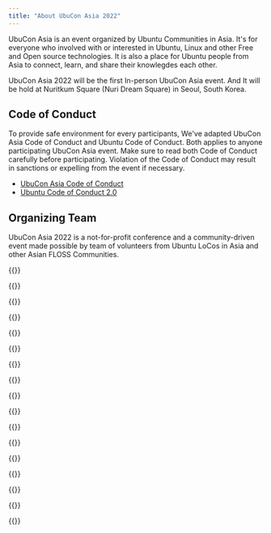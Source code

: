 ```yaml
---
title: "About UbuCon Asia 2022"
---
```


UbuCon Asia is an event organized by Ubuntu Communities in Asia. 
It's for everyone who involved with or interested in Ubuntu, Linux and other Free and Open source technologies.
It is also a place for Ubuntu people from Asia to connect, learn, and share their knowlegdes each other.

UbuCon Asia 2022 will be the first In-person UbuCon Asia event. And It will be hold at Nuritkum Square (Nuri Dream Square) in Seoul, South Korea.

## Code of Conduct
To provide safe environment for every participants, We've adapted UbuCon Asia Code of Conduct and Ubuntu Code of Conduct.
Both applies to anyone participating UbuCon Asia event. Make sure to read both Code of Conduct carefully before participating.
Violation of the Code of Conduct may result in sanctions or expelling from the event if necessary.
- [UbuCon Asia Code of Conduct](https://github.com/ubucon-asia/CodeOfConduct/blob/main/UbuconAsiaCodeOfConduct.md)
- [Ubuntu Code of Conduct 2.0](https://ubuntu.com/community/code-of-conduct)

## Organizing Team
UbuCon Asia 2022 is a not-for-profit conference and a community-driven event made possible by team of volunteers from Ubuntu LoCos in Asia and other Asian FLOSS Communities. 


{{<profile
    profile="https://avatars.githubusercontent.com/u/1916739?v=4"
    heading="Youngbin Han" bold="Ubuntu Korea Community"
    desc="Local/Global team | General, Contents, Web and Video, Sponsorship and Finances, Travel support" >}}

{{<profile
    profile="https://avatars.githubusercontent.com/u/9061758?v=4"
    heading="Gyuseok Jung" bold="Ubuntu Korea Community"
    desc="Local team | General, Web and Video" >}}

{{<profile
    profile="https://avatars.githubusercontent.com/u/22819926?v=4"
    heading="Junhyeon Bae" bold="Ubuntu Korea Community"
    desc="Local team | Sponsorship and Finances" >}}

{{<profile
    profile="https://avatars.githubusercontent.com/u/553900?v=4"
    heading="Sangkon Han" bold="Ubuntu Korea Community"
    desc="Local team | Contents" >}}

{{<profile
    profile="giyeon_bang.jpg"
    heading="Giyeon Bang" bold="C++ Korea"
    desc="Local/Global team | General" >}}

{{<profile
    profile="https://avatars.githubusercontent.com/u/47443508?v=4"
    heading="Joowon Jung" bold="Ubuntu Korea Community"
    desc="Local team | Web and video" >}}

{{<profile
    profile="https://avatars.githubusercontent.com/u/52643858?v=4"
    heading="Minseong Cho" bold=""
    desc="Local team | Contents, Marketing" >}}

{{<profile
    profile="https://avatars.githubusercontent.com/u/3622008?v=4"
    heading="Jongmin Kim" bold=""
    desc="Local/Global team | Sponsorship and Finances, Travel support, Marketing" >}}

{{<profile
    profile="https://avatars.githubusercontent.com/u/73894397?v=4"
    heading="Vincent Wong" bold=""
    desc="Global team" >}}

{{<profile
    profile="https://avatars.githubusercontent.com/u/1658742?v=4"
    heading="Hong Phuc Dang" bold="FOSSASIA"
    desc="Global team" >}}

{{<profile
    profile="/images/ubuCon_logo_or_square.png"
    heading="Burgess Chang" bold="Ubuntu Kylin"
    desc="Global team" >}}

{{<profile
    profile="/images/ubuCon_logo_or_square.png"
    heading="Ravi Bhattarai" bold="FOSS Nepal"
    desc="Global team" >}}

{{<profile
    profile="https://avatars.githubusercontent.com/u/405473?v=4"
    heading="Khairul Aizat Kamarudzzaman" bold="Ubuntu Malaysia"
    desc="Global team" >}}

{{<profile
    profile="https://avatars.githubusercontent.com/u/1537173?v=4"
    heading="Masafumi Ohta" bold="Raspberry Pi Japan"
    desc="Global team" >}}

{{<profile
    profile="/images/ubuCon_logo_or_square.png"
    heading="Rudra B. Saraswat" bold="Ubuntu Unity"
    desc="Global team" >}}

{{<profile
    profile="/images/ubuCon_logo_or_square.png"
    heading="Robbi Nespu" bold="Debian Malaysia"
    desc="Global team" >}}

{{<profile
    profile="/images/ubuCon_logo_or_square.png"
    heading="Syazwan" bold="Ubuntu Malaysia"
    desc="Global team" >}}